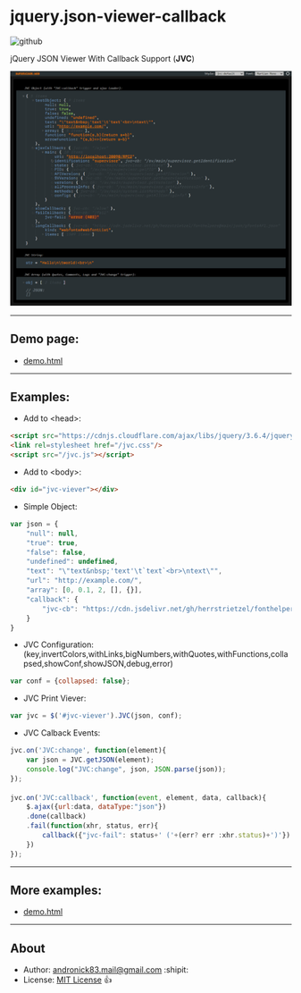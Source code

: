 # jquery.json-viewer-callback

![github](https://img.shields.io/github/license/andronick83/jquery.json-viewer-callback)

jQuery JSON Viewer With Callback Support (**JVC**)

![Screenshot](screenshot.png?)

<hr>

## Demo page:
- [demo.html](https://andronick83.github.io/jquery.json-viewer-callback/demo.html)

<hr>

## Examples:
- Add to \<head\>:
```html
<script src="https://cdnjs.cloudflare.com/ajax/libs/jquery/3.6.4/jquery.min.js"></script>
<link rel=stylesheet href="/jvc.css"/>
<script src="/jvc.js"></script>
```

- Add to \<body\>:
```html
<div id="jvc-viever"></div>
```

- Simple Object:
```JavaScript
var json = {
	"null": null,
	"true": true,
	"false": false,
	"undefined": undefined,
	"text": "\"text&nbsp;'text'\t`text`<br>\ntext\"",
	"url": "http://example.com/",
	"array": [0, 0.1, 2, [], {}],
	"callback": {
		"jvc-cb": "https://cdn.jsdelivr.net/gh/herrstrietzel/fonthelpers@main/json/gfontsAPI.json"
	}
}
```

- JVC Configuration: (key,invertColors,withLinks,bigNumbers,withQuotes,withFunctions,collapsed,showConf,showJSON,debug,error)
```JavaScript
var conf = {collapsed: false};
```

- JVC Print Viever:
```JavaScript
var jvc = $('#jvc-viever').JVC(json, conf);
```

- JVC Calback Events:
```JavaScript
jvc.on('JVC:change', function(element){
	var json = JVC.getJSON(element);
	console.log("JVC:change", json, JSON.parse(json));
});

jvc.on('JVC:callback', function(event, element, data, callback){
	$.ajax({url:data, dataType:"json"})
	.done(callback)
	.fail(function(xhr, status, err){
		callback({"jvc-fail": status+' ('+(err? err :xhr.status)+')'})
	})
});
```

<hr>

## More examples:
- [demo.html](https://github.com/andronick83/jquery.json-viewer-callback/blob/main/demo.html)

<hr>

## About
- Author: [andronick83.mail@gmail.com](mailto:andronick.mail@gmail.com) :shipit:
- License: [MIT License](http://opensource.org/licenses/MIT) :+1:
